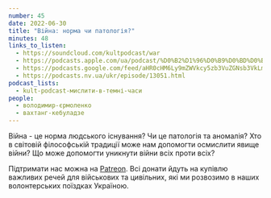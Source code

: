 ```yaml
---
number: 45
date: 2022-06-30
title: "Війна: норма чи патологія?"
minutes: 48
links_to_listen:
  - https://soundcloud.com/kultpodcast/war
  - https://podcasts.apple.com/ua/podcast/%D0%B2%D1%96%D0%B9%D0%BD%D0%B0-%D0%BD%D0%BE%D1%80%D0%BC%D0%B0-%D1%87%D0%B8-%D0%BF%D0%B0%D1%82%D0%BE%D0%BB%D0%BE%D0%B3%D1%96%D1%8F/id1581339249?i=1000568250325
  - https://podcasts.google.com/feed/aHR0cHM6Ly9mZWVkcy5zb3VuZGNsb3VkLmNvbS91c2Vycy9zb3VuZGNsb3VkOnVzZXJzOjg5MjM3MjAyNy9zb3VuZHMucnNz
  - https://podcasts.nv.ua/ukr/episode/13051.html
podcast_lists:
  - kult-podcast-мислити-в-темні-часи
people:
  - володимир-єрмоленко
  - вахтанг-кебуладзе
---
```


Війна - це норма людського існування? Чи це патологія та аномалія? Хто в
світовій філософській традиції може нам допомогти осмислити явище війни? Що
може допомогти уникнути війни всіх проти всіх?

Підтримати нас можна на [Patreon][1]. Всі донати йдуть на
купівлю важливих речей для військових та цивільних, які ми розвозимо в наших
волонтерських поїздках Україною.

[1]: https://patreon.com/kultpodcast
